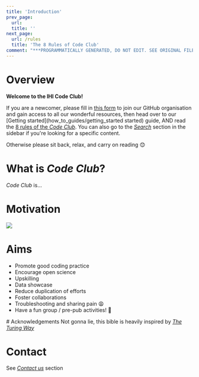 ```yaml
---
title: 'Introduction'
prev_page:
  url: 
  title: ''
next_page:
  url: /rules
  title: 'The 8 Rules of Code Club'
comment: "***PROGRAMMATICALLY GENERATED, DO NOT EDIT. SEE ORIGINAL FILES IN /content***"
---
```

# Overview

**Welcome to the IHI Code Club!**

If you are a newcomer, please fill in [this form](https://forms.office.com/Pages/ResponsePage.aspx?id=_oivH5ipW0yTySEKEdmlwmTLVShUkb9Nh40TgmRp95lUQjdSM0JDQzNPMURSRDZWTzFLRjY0WU1QMi4u
) to join our GitHub organisation and gain access to all our wonderful resources, then head over to our [Getting started](how_to_guides/getting_started started) guide, AND read the [8 rules of the _Code Club_](rules). You can also go to the [_Search_](search) section in the sidebar if you're looking for a specific content.

Otherwise please sit back, relax, and carry on reading :blush:

# What is _Code Club_?
_Code Club_ is...

# Motivation
![](http://phdcomics.com/comics/archive/phd031214s.gif)

# Aims
- Promote good coding practice​
- Encourage open science
- Upskilling​
- Data showcase
- Reduce duplication of efforts​
- Foster collaborations​
- Troubleshooting and sharing pain​ :weary:
- Have a fun group / pre-pub activities! :beers:

# Acknowledgements
Not gonna lie, this bible is heavily inspired by [_The Turing Way_](https://the-turing-way.netlify.com/introduction/introduction)

# Contact
See [_Contact us_](contact) section
